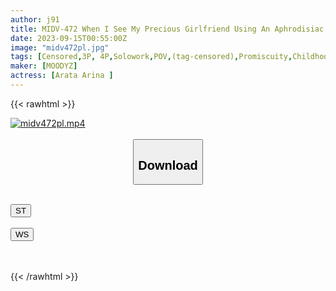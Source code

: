 ```yaml
---
author: j91
title: MIDV-472 When I See My Precious Girlfriend Using An Aphrodisiac To The DQNs In Her Class And Falling For Kimeseku, A Scum Erection Arina Arina
date: 2023-09-15T00:55:00Z
image: "midv472pl.jpg"
tags: [Censored,3P, 4P,Solowork,POV,(tag-censored),Promiscuity,Childhood Friend	 ]
maker: [MOODYZ]
actress: [Arata Arina ]
---
```



{{< rawhtml >}}

<div class="video" data-videoid="AKmGk6qVX6cX89l">
    <a href="javascript:;">
        <img src="https://my.j91.asia/posts/midv472pl/midv472pl.jpg" width="WIDTH" height="HEIGHT" alt="midv472pl.mp4" loading="lazy">
    </a>
</div>

<script type="text/javascript" src="https://j91.asia/asset/on-demand-st.js"></script>

<br>
  <link rel="stylesheet" href="https://j91.asia/asset/bs5.css">
  
  <center>
  <button class="btn btn-primary" type="button" data-bs-toggle="collapse" data-bs-target=".multi-collapse" aria-expanded="false" aria-controls="multiCollapseExample1 multiCollapseExample2"><h2>Download</h2></button></center>
</p>
<div class="row">
  <div class="col">
    <div class="collapse multi-collapse" id="multiCollapseExample1">
      <div class="card card-body">
	      	      <br>
<div class="buttons">  
<a href="https://streamtape.to/v/AKmGk6qVX6cX89l"><button class="btn-hover color-3"><i class="fa fa-download"></i> ST</button></a></div>
    </div>
  </div>
</div>
  <div class="col">
    <div class="collapse multi-collapse" id="multiCollapseExample2">
      <div class="card card-body">
	      <br>
<div class="buttons">
    <a href="https://wolfstream.tv/eotkm5f7sysm"><button class="btn-hover color-9"><i class="fa fa-download"></i> WS</button></a></div>
<br><br>
      </div>
    </div>
  </div>
</div>

{{< /rawhtml >}}
